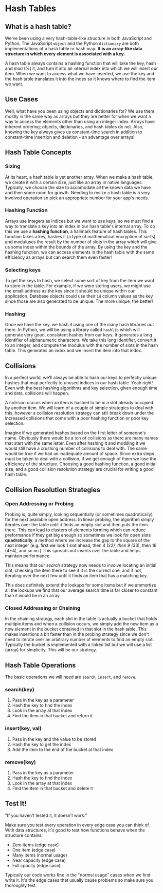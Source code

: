 # Hash Tables

## What is a hash table?

We've been using a very hash-table-like structure in both JavaScript and Python. The JavaScript `object` and the Python `dictionary` are both implementations of a hash table or hash map. **It is an array-like data structure in which every element is associated with a key.**

A hash table always contains a hashing function that will take the key, hash and mod (%) it, and turn it into an internal index into which we will insert our item. When we want to access what we have inserted, we use the key and the hash table translates it into the index so it knows where to find the item we want.

## Use Cases

Well, what have you been using objects and dictionaries for? We use them mostly in the same way as arrays but they are better for when we want a way to access the elements other than using an integer index. Arrays have inherent ordering; objects, dictionaries, and hash tables do not. Also, knowing the key always gives us constant-time search in addition to constant-time insertion and deletion - an advantage over arrays!

## Hash Table Concepts

### Sizing
At its heart, a hash table is yet another array. When we make a hash table, we create it with a certain size, just like an array in native languages. Typically, we choose the size to accomodate all the known data we have and then some room for growth. Needing to resize a hash table is a very involved operation so pick an appropriate number for your app's needs.

### Hashing Function
Arrays use integers as indices but we want to use keys, so we must find a way to translate a key into an index in our hash table's internal array. To do this we use a **hashing function**, a hallmark feature of hash tables. This function takes a key, hashes it (a type of mathematical encryption of sorts), and moduluses the result by the number of slots in the array which will give us some index within the bounds of the array. By using the key and the hashing function, we can access elements in the hash table with the same efficiency as arrays but can search them even faster!

### Selecting keys
To get the keys to hash, we select some sort of key from the item we want to store in the table. For example, if we were storing users, we might use the email address as the key since it should be unique within our application. Database objects could use their `id` column values as the key since those are also generated to be unique. The more unique, the better!

### Hashing
Once we have the key, we hash it using one of the many hash libraries out there. In Python, we will be using a library called `hashlib` which will generate very good, consistent hashes from our keys. It generates a long identifier of alphanumeric characters. We take this long identifier, convert it to an integer, and compute the modulus with the number of slots in the hash table. This generates an index and we insert the item into that index.

## Collisions

In a perfect world, we'll always be able to hash our keys to perfectly unique hashes that map perfectly to unused indices in our hash table. Yeah right! Even with the best hashing algorithms and key selection, given enough time and data, collisions will happen.

A collision occurs when an item is hashed to be in a slot already occupied by another item. We will learn of a couple of simple strategies to deal with this, however a collision resolution strategy can still break down under the increased collisions that come with a poor hashing function or poor key selection.

Imagine if we generated hashes based on the first letter of someone's name. Obviously there would be a ton of collisions as there are many names that start with the same letter. Even after hashing it and modding it we would still have a crushing number of collisions to deal with. The same would be true if we had an inadequate amount of space. Since extra steps must be taken to deal with a collision, if we get enough of them we lose the efficiency of the structure. Choosing a good hashing function, a good initial size, and a good collision resolution strategy are crucial for writing a good hash table.

## Collision Resolution Strategies

### Open Addressing or Probing

Probing is, quite simply, looking sequentially (or sometimes quadratically) for the next available open address. In linear probing, the algorithm simply iterates over the table until it finds an empty slot and then puts the item there. This can lead to clusters of elements forming which can reduce preformance if they get big enough so sometimes we look for open slots **quadratically**, a method where we increase the gap to the square of the next integer (e.g. first we look 1 slot ahead, then 4 (2*2), then 9 (3*3), then 16 (4*4), and so on.) This spreads out inserts over the table and helps maintain performance.

This means that our _search_ strategy now needs to involve locating an initial slot, checking the item there to see if it is the correct one, and if not, iterating over the next few until it finds an item that has a matching key.

This does definitely extend the lookups for some items but if we ammortize all the lookups we find that our average search time is far closer to constant than it would be in an array.

### Closed Addressing or Chaining

In the chaining strategy, each slot in the table is actually a bucket that holds multiple items and when a collision occurs, we simply add the new item as a new element in the bucket contained in that slot in the hash table. This makes insertions a bit faster than in the probing strategy since we don't need to iterate over an arbitrary number of elements to find an empty slot. Typically the bucket is implemented with a linked list but we will use a list (array) for simplicity. This will be our strategy.

## Hash Table Operations

The basic operations we will need are `search`, `insert`, and `remove`.

### search(key)

1. Pass in the key as a parameter
2. Hash the key to find the index
3. Look in the array at that index
4. Find the item in that bucket and return it

### insert(key, val)

1. Pass in the key and the value to be stored
2. Hash the key to get the index
3. Add the item to the end of the bucket at that index

### remove(key)

1. Pass in the key as a parameter
2. Hash the key to find the index
3. Look in the array at that index
4. Find the item in that bucket and delete it

## Test It!

"If you haven't tested it, it doesn't work."

Make sure you test every operation in every edge case you can think of. With data structures, it's good to test how functions behave when the structure contains:

* Zero items (edge case)
* One item (edge case)
* Many items (normal usage)
* Near capacity (edge case)
* Full cpacity (edge case)

Typically our code works fine in the "normal usage" cases when we first write it. It's the edge cases that usually cause problems so make sure you thoroughly test.